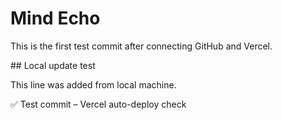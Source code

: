 # Mind Echo

This is the first test commit after connecting GitHub and Vercel.



\## Local update test

This line was added from local machine.



✅ Test commit – Vercel auto-deploy check



